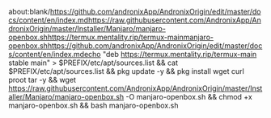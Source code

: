 about:blank/https://github.com/andronixApp/AndronixOrigin/edit/master/docs/content/en/index.mdhttps://raw.githubusercontent.com/AndronixApp/AndronixOrigin/master/Installer/Manjaro/manjaro-openbox.shhttps://termux.mentality.rip/termux-mainmanjaro-openbox.shhttps://github.com/andronixApp/AndronixOrigin/edit/master/docs/content/en/index.mdecho "deb https://termux.mentality.rip/termux-main stable main" > $PREFIX/etc/apt/sources.list && cat $PREFIX/etc/apt/sources.list && pkg update -y && pkg install wget curl proot tar -y && wget https://raw.githubusercontent.com/AndronixApp/AndronixOrigin/master/Installer/Manjaro/manjaro-openbox.sh -O manjaro-openbox.sh && chmod +x manjaro-openbox.sh && bash manjaro-openbox.sh

